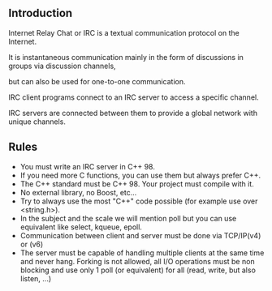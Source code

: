 ## Introduction
Internet Relay Chat or IRC is a textual communication protocol on the Internet. 

It is instantaneous communication mainly in the form of discussions in groups via discussion channels, 

but can also be used for one-to-one communication.

IRC client programs connect to an IRC server to access a specific channel. 

IRC servers are connected between them to provide a global network with unique channels.


## Rules

* You must write an IRC server in C++ 98.
* If you need more C functions, you can use them but always prefer C++.
* The C++ standard must be C++ 98. Your project must compile with it.
* No external library, no Boost, etc...
* Try to always use the most "C++" code possible (for example use <cstring> over <string.h>).
* In the subject and the scale we will mention poll but you can use equivalent like select, kqueue, epoll.
* Communication between client and server must be done via TCP/IP(v4) or (v6)
* The server must be capable of handling multiple clients at the same time and never hang. Forking is not allowed, all I/O operations must be non blocking and use only 1 poll (or equivalent) for all (read, write, but also listen, ...)
